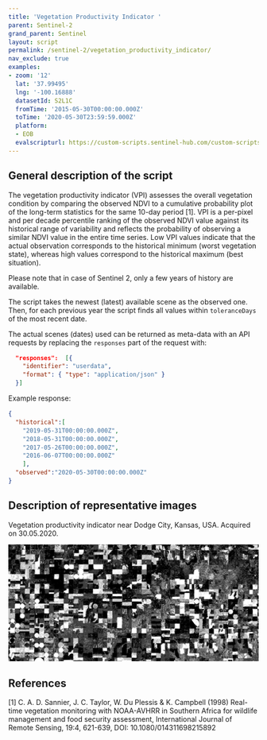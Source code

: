 ```yaml
---
title: 'Vegetation Productivity Indicator '
parent: Sentinel-2
grand_parent: Sentinel
layout: script
permalink: /sentinel-2/vegetation_productivity_indicator/
nav_exclude: true
examples:
- zoom: '12'
  lat: '37.99495'
  lng: '-100.16888'
  datasetId: S2L1C
  fromTime: '2015-05-30T00:00:00.000Z'
  toTime: '2020-05-30T23:59:59.000Z'
  platform:
  - EOB
  evalscripturl: https://custom-scripts.sentinel-hub.com/custom-scripts/sentinel-2/vegetation_productivity_indicator/script.js
---
```


## General description of the script

The vegetation productivity indicator (VPI) assesses the overall vegetation condition by comparing the observed NDVI to a cumulative probability plot of the long-term statistics for the same 10-day period [1]. VPI is a per-pixel and per decade percentile ranking of the observed NDVI value against its historical range of variability and reflects the probability of observing a similar NDVI value in the entire time series. Low VPI values indicate that the actual observation corresponds to the historical minimum (worst vegetation state), whereas high values correspond to the historical maximum (best situation).

Please note that in case of Sentinel 2, only a few years of history are available.

The script takes the newest (latest) available scene as the observed one. Then, for each previous year the script finds all values within `toleranceDays` of the most recent date.

The actual scenes (dates) used can be returned as meta-data with an API requests by replacing the ```responses``` part of the request with:
```json
  "responses":  [{
    "identifier": "userdata",
    "format": { "type": "application/json" }
  }]
```

Example response:

```json
{
  "historical":[
    "2019-05-31T00:00:00.000Z",
    "2018-05-31T00:00:00.000Z",
    "2017-05-26T00:00:00.000Z",
    "2016-06-07T00:00:00.000Z"
    ],
  "observed":"2020-05-30T00:00:00.000Z"
}
```

## Description of representative images

Vegetation productivity indicator near Dodge City, Kansas, USA. Acquired on 30.05.2020.

![Vegetation productivity indicator near Dodge City, Kansas, USA](fig/fig1.jpg)

## References

[1] C. A. D. Sannier, J. C. Taylor, W. Du Plessis & K. Campbell (1998) Real-time vegetation monitoring with NOAA-AVHRR in Southern Africa for wildlife management and food security assessment, International Journal of Remote Sensing, 19:4, 621-639, DOI: 10.1080/014311698215892

